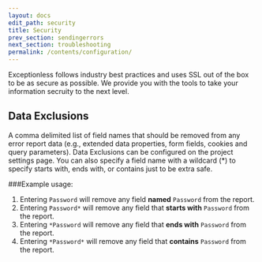 ```yaml
---
layout: docs
edit_path: security
title: Security
prev_section: sendingerrors
next_section: troubleshooting
permalink: /contents/configuration/
---
```


Exceptionless follows industry best practices and uses SSL out of the box to be as secure as possible. We provide you with the tools to take your information secruity to the next level.

## Data Exclusions

A comma delimited list of field names that should be removed from any error report data (e.g., extended data properties, form fields, cookies and query parameters). Data Exclusions can be configured on the project settings page. You can also specify a field name with a wildcard (*) to specify starts with, ends with, or contains just to be extra safe.

###Example usage:
1. Entering `Password` will remove any field **named** `Password` from the report.
2. Entering `Password*` will remove any field that **starts with** `Password` from the report.
3. Entering `*Password` will remove any field that **ends with** `Password` from the report.
4. Entering `*Password*` will remove any field that **contains** `Password` from the report.
